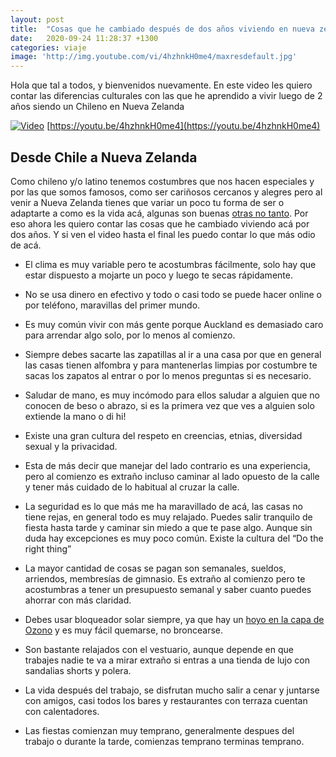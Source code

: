 ```yaml
---
layout: post
title:  "Cosas que he cambiado después de dos años viviendo en nueva zelanda"
date:   2020-09-24 11:28:37 +1300
categories: viaje
image: 'http://img.youtube.com/vi/4hzhnkH0me4/maxresdefault.jpg'
---
```

Hola que tal a todos, y bienvenidos nuevamente. En este video les quiero contar las diferencias culturales con las que he aprendido a vivir luego de 2 años siendo un Chileno en Nueva Zelanda

[![Video](http://img.youtube.com/vi/4hzhnkH0me4/maxresdefault.jpg)](http://www.youtube.com/watch?v=4hzhnkH0me4 "Click para ver el video")
[https://youtu.be/4hzhnkH0me4](https://youtu.be/4hzhnkH0me4)

## **Desde Chile a Nueva Zelanda**

Como chileno y/o latino tenemos costumbres que nos hacen especiales y por las que somos famosos, como ser cariñosos cercanos y alegres pero al venir a Nueva Zelanda tienes que variar un poco tu forma de ser o adaptarte a como es la vida acá, algunas son buenas [otras no tanto](https://www.arielcerda.com/auckland-la-ciudad-de-las-despedidas/). Por eso ahora les quiero contar las cosas que he cambiado viviendo acá por dos años. Y si ven el video hasta el final les puedo contar lo que más odio de acá.

* El clima es muy variable pero te acostumbras fácilmente, solo hay que estar dispuesto a mojarte un poco y luego te secas rápidamente.

* No se usa dinero en efectivo y todo o casi todo se puede hacer online o por teléfono, maravillas del primer mundo.

* Es muy común vivir con más gente porque Auckland es demasiado caro para arrendar algo solo, por lo menos al comienzo.

* Siempre debes sacarte las zapatillas al ir a una casa por que en general las casas tienen alfombra y para mantenerlas limpias por costumbre te sacas los zapatos al entrar o por lo menos preguntas si es necesario.

* Saludar de mano, es muy incómodo para ellos saludar a alguien que no conocen de beso o abrazo, si es la primera vez que ves a alguien solo extiende la mano o di hi!

* Existe una gran cultura del respeto en creencias, etnias, diversidad sexual y la privacidad.

* Esta de más decir que manejar del lado contrario es una experiencia, pero al comienzo es extraño incluso caminar al lado opuesto de la calle y tener más cuidado de lo habitual al cruzar la calle.

* La seguridad es lo que más me ha maravillado de acá, las casas no tiene rejas, en general todo es muy relajado. Puedes salir tranquilo de fiesta hasta tarde y caminar sin miedo a que te pase algo. Aunque sin duda hay excepciones es muy poco común. Existe la cultura del “Do the right thing”

* La mayor cantidad de cosas se pagan son semanales, sueldos, arriendos, membresías de gimnasio. Es extraño al comienzo pero te acostumbras a tener un presupuesto semanal y saber cuanto puedes ahorrar con más claridad.

* Debes usar bloqueador solar siempre, ya que hay un [hoyo en la capa de Ozono](https://www.nasa.gov/topics/earth/features/ozone-aus.html) y es muy fácil quemarse, no broncearse.

* Son bastante relajados con el vestuario, aunque depende en que trabajes nadie te va a mirar extraño si entras a una tienda de lujo con sandalias shorts y polera.

* La vida después del trabajo, se disfrutan mucho salir a cenar y juntarse con amigos, casi todos los bares y restaurantes con terraza cuentan con calentadores.

* Las fiestas comienzan muy temprano, generalmente despues del trabajo o durante la tarde, comienzas temprano terminas temprano.